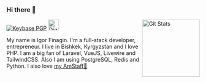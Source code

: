 ### Hi there 🖖

<a href="https://github.com/finagin"><img alt="Git Stats" src="https://github-readme-stats.vercel.app/api?username=finagin&title_color=0366d6&icon_color=0366d6&text_color=24292e&hide=stars&show_icons=true&count_private=true&include_all_commits=true" align="right" height="150" /></a>

[![Keybase PGP][icon-keybase-pgp]][link-keybase-pgp]
[<img alt="DigitalOcean Referral Badge" src="https://web-platforms.sfo2.digitaloceanspaces.com/WWW/Badge%203.svg" height="28"/>][link-do-referral]
  
My name is Igor Finagin. I'm a full-stack developer, entrepreneur. I live in Bishkek, Kyrgyzstan and I love PHP. I am a big fan of Laravel, VueJS, Livewire and TailwindCSS. Also I am using PostgreSQL, Redis and Python. I also love [my AmStaff🐶][link-dog-instagram]

<!-- Icons -->

[icon-keybase-pgp]: https://img.shields.io/keybase/pgp/finagin?color=0366d6&logo=keybase&logoColor=33A0FF&style=for-the-badge&labelColor=24292e
[link-keybase-pgp]: https://keybase.io/finagin

[icon-do-referral]: https://web-platforms.sfo2.digitaloceanspaces.com/WWW/Badge%203.svg
[link-do-referral]: https://www.digitalocean.com/?refcode=832ff5cadfc3&utm_campaign=Referral_Invite&utm_medium=Referral_Program&utm_source=badge "DigitalOcean Referral Invite"

[link-dog-instagram]: http://instagram.com/finagins_amstaff "Finagin's AmStaff"
